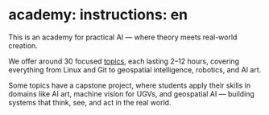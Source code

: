 # academy: instructions: en

This is an academy for practical AI — where theory meets real-world creation.

We offer around 30 focused [topics](../), each lasting 2–12 hours, covering everything from Linux and Git to geospatial intelligence, robotics, and AI art. 

Some topics have a capstone project, where students apply their skills in domains like AI art, machine vision for UGVs, and geospatial AI — building systems that think, see, and act in the real world.
